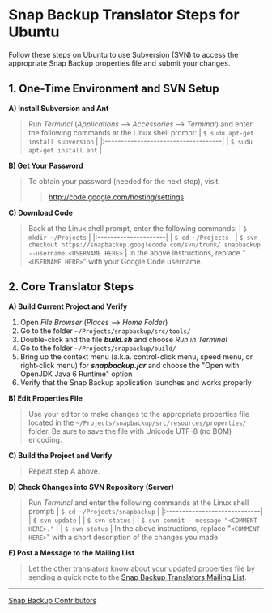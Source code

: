 # Snap Backup Translator Steps for Ubuntu #

Follow these steps on Ubuntu to use Subversion (SVN) to access the appropriate Snap Backup properties file and submit your changes.

## 1. One-Time Environment and SVN Setup ##
**A) Install Subversion and Ant**
> Run _Terminal_ (_Applications_ --> _Accessories_ --> _Terminal_) and enter the following commands at the Linux shell prompt:
> | `$ sudu apt-get install subversion` |
|:------------------------------------|
> | `$ sudu apt-get install ant`        |

**B) Get Your Password**
> To obtain your password (needed for the next step), visit:
> > http://code.google.com/hosting/settings

**C) Download Code**

> Back at the Linux shell prompt, enter the following commands:
> | `$ mkdir ~/Projects` |
|:---------------------|
> | `$ cd ~/Projects`    |
> | `$ svn checkout https://snapbackup.googlecode.com/svn/trunk/ snapbackup --username <USERNAME HERE>` |
> In the above instructions, replace "`<USERNAME HERE>`" with your Google Code username.

## 2. Core Translator Steps ##
**A) Build Current Project and Verify**
  1. Open _File Browser_ (_Places_ --> _Home Folder_)
  1. Go to the folder `~/Projects/snapbackup/src/tools/`
  1. Double-click and the file _**build.sh**_ and choose _Run in Terminal_
  1. Go to the folder `~/Projects/snapbackup/build/`
  1. Bring up the context menu (a.k.a. control-click menu, speed menu, or right-click menu) for _**snapbackup.jar**_ and choose the "Open with OpenJDK Java 6 Runtime" option
  1. Verify that the Snap Backup application launches and works properly

**B) Edit Properties File**
> Use your editor to make changes to the appropriate properties file located in the `~/Projects/snapbackup/src/resources/properties/` folder.  Be sure to save the file with Unicode UTF-8 (no BOM) encoding.

**C) Build the Project and Verify**
> Repeat step A above.

**D) Check Changes into SVN Repository (Server)**
> Run _Terminal_ and enter the following commands at the Linux shell prompt:
> | `$ cd ~/Projects/snapbackup` |
|:-----------------------------|
> | `$ svn update`               |
> | `$ svn status`               |
> | `$ svn commit --message "<COMMENT HERE>."` |
> | `$ svn status`               |
> In the above instructions, replace "`<COMMENT HERE>`" with a short description of the changes you made.

**E) Post a Message to the Mailing List**
> Let the other translators know about your updated properties file by sending a quick note to the [Snap Backup Translators Mailing List](http://groups.google.com/group/snapbackup-translate).



---

[Snap Backup Contributors](http://www.snapbackup.com/about/)
